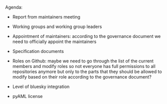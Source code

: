 Agenda:

- Report from maintainers meeting

- Working groups and working group leaders

- Appointment of maintainers: according to the governance document we need to officially appoint the maintainers

- Specification documents

- Roles on Github: maybe we need to go through the list of the current members and modify roles so not everyone has full permissions to all repositories anymore but only to the parts that they should be allowed to modify based on their role according to the governance document?

- Level of bluesky integration

- pyAML license
